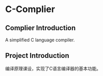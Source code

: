 # C-Complier

## Complier Introduction
A simplified C language compiler.

## Project Introduction
编译原理课设，实现了C语言编译器的基本功能。

